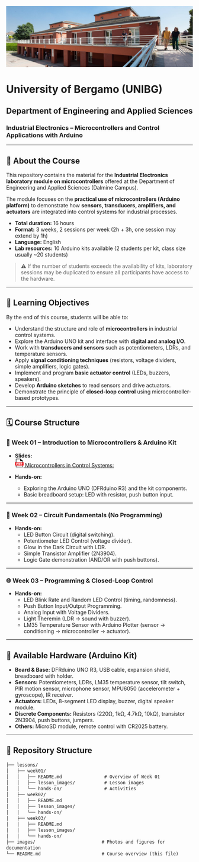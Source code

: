 ![Department of Engineering and Applied Sciences - Dalmine](./images/unibg_dalmine.jpg)

# University of Bergamo (UNIBG)

## Department of Engineering and Applied Sciences

### Industrial Electronics – Microcontrollers and Control Applications with Arduino

---

## 📘 About the Course
This repository contains the material for the **Industrial Electronics laboratory module on microcontrollers** offered at the Department of Engineering and Applied Sciences (Dalmine Campus).  

The module focuses on the **practical use of microcontrollers (Arduino platform)** to demonstrate how **sensors, transducers, amplifiers, and actuators** are integrated into control systems for industrial processes.  

- **Total duration:** 16 hours  
- **Format:** 3 weeks, 2 sessions per week (2h + 3h, one session may extend by 1h)  
- **Language:** English  
- **Lab resources:** 10 Arduino kits available (2 students per kit, class size usually ~20 students)  

> ⚠️ If the number of students exceeds the availability of kits, laboratory sessions may be duplicated to ensure all participants have access to the hardware.  

---

## 🎯 Learning Objectives
By the end of this course, students will be able to:
- Understand the structure and role of **microcontrollers** in industrial control systems.  
- Explore the Arduino UNO kit and interface with **digital and analog I/O**.  
- Work with **transducers and sensors** such as potentiometers, LDRs, and temperature sensors.  
- Apply **signal conditioning techniques** (resistors, voltage dividers, simple amplifiers, logic gates).  
- Implement and program **basic actuator control** (LEDs, buzzers, speakers).  
- Develop **Arduino sketches** to read sensors and drive actuators.  
- Demonstrate the principle of **closed-loop control** using microcontroller-based prototypes.  

---

## 🗓️ Course Structure

### 📘 Week 01 – Introduction to Microcontrollers & Arduino Kit
- **Slides:**  
  [<img src="images/pdf_logo1.png" alt="PDF" width="23" height="23" /> Microcontrollers in Control Systems: ](lessons/week_01/week_01_IoT_LoRaWAN_Industrial_IoT_Dhiego.pdf)

- **Hands-on:**  
  - Exploring the Arduino UNO (DFRduino R3) and the kit components.  
  - Basic breadboard setup: LED with resistor, push button input.  

---

### 🔧 Week 02 – Circuit Fundamentals (No Programming)
- **Hands-on:**  
  - LED Button Circuit (digital switching).  
  - Potentiometer LED Control (voltage divider).  
  - Glow in the Dark Circuit with LDR.  
  - Simple Transistor Amplifier (2N3904).  
  - Logic Gate demonstration (AND/OR with push buttons).  

---

### 🌐 Week 03 – Programming & Closed-Loop Control
- **Hands-on:**  
  - LED Blink Rate and Random LED Control (timing, randomness).  
  - Push Button Input/Output Programming.  
  - Analog Input with Voltage Dividers.  
  - Light Theremin (LDR → sound with buzzer).  
  - LM35 Temperature Sensor with Arduino Plotter (sensor → conditioning → microcontroller → actuator).  

---

## 🧰 Available Hardware (Arduino Kit)
- **Board & Base:** DFRduino UNO R3, USB cable, expansion shield, breadboard with holder.  
- **Sensors:** Potentiometers, LDRs, LM35 temperature sensor, tilt switch, PIR motion sensor, microphone sensor, MPU6050 (accelerometer + gyroscope), IR receiver.  
- **Actuators:** LEDs, 8-segment LED display, buzzer, digital speaker module.  
- **Discrete Components:** Resistors (220Ω, 1kΩ, 4.7kΩ, 10kΩ), transistor 2N3904, push buttons, jumpers.  
- **Others:** MicroSD module, remote control with CR2025 battery.  

---

## 📂 Repository Structure
```plaintext
├── lessons/
│   ├── week01/
│   │   ├── README.md                # Overview of Week 01
│   │   ├── lesson_images/           # Lesson images
│   │   └── hands-on/                # Activities
│   ├── week02/
│   │   ├── README.md
│   │   ├── lesson_images/
│   │   └── hands-on/
│   ├── week03/
│   │   ├── README.md
│   │   ├── lesson_images/
│   │   └── hands-on/
├── images/                         # Photos and figures for documentation
└── README.md                       # Course overview (this file)
